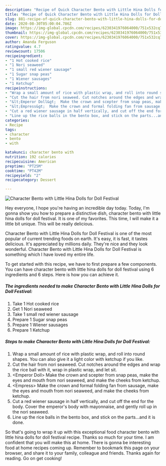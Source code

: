 ```yaml
---
description: "Recipe of Quick Character Bento with Little Hina Dolls for Doll Festival"
title: "Recipe of Quick Character Bento with Little Hina Dolls for Doll Festival"
slug: 881-recipe-of-quick-character-bento-with-little-hina-dolls-for-doll-festival
date: 2020-08-30T05:00:04.786Z
image: https://img-global.cpcdn.com/recipes/6230341976064000/751x532cq70/character-bento-with-little-hina-dolls-for-doll-festival-recipe-main-photo.jpg
thumbnail: https://img-global.cpcdn.com/recipes/6230341976064000/751x532cq70/character-bento-with-little-hina-dolls-for-doll-festival-recipe-main-photo.jpg
cover: https://img-global.cpcdn.com/recipes/6230341976064000/751x532cq70/character-bento-with-little-hina-dolls-for-doll-festival-recipe-main-photo.jpg
author: Amanda Ferguson
ratingvalue: 4.7
reviewcount: 17506
recipeingredient:
- "1 Hot cooked rice"
- "1 Nori seaweed"
- "1 small red wiener sausage"
- "1 Sugar snap peas"
- "1 Wiener sausages"
- "1 Ketchup"
recipeinstructions:
- "Wrap a small amount of rice with plastic wrap, and roll into round shapes. You can also give it a light color with ketchup if you like."
- "Cut the hair from nori seaweed. Cut notches around the edges and wrap the rice ball with it, wrap in plastic wrap, and let sit."
- "&lt;Emperor Doll&gt;  Make the crown and scepter from snap peas, make the eyes and mouth from nori seaweed, and make the cheeks from ketchup."
- "&lt;Empress&gt;  Make the crown and formal folding fan from sausage, make the eyes and mouth from nori seaweed, and make the cheeks from ketchup."
- "Cut a red wiener sausage in half vertically, and cut off the end for the body. Cover the emperor&#39;s body with mayonnaise, and gently roll up in the nori seaweed."
- "Line up the rice balls in the bento box, and stick on the parts...and it is done."
categories:
- Recipe
tags:
- character
- bento
- with

katakunci: character bento with 
nutrition: 192 calories
recipecuisine: American
preptime: "PT25M"
cooktime: "PT42M"
recipeyield: "2"
recipecategory: Dessert

---
```



![Character Bento with Little Hina Dolls for Doll Festival](https://img-global.cpcdn.com/recipes/6230341976064000/751x532cq70/character-bento-with-little-hina-dolls-for-doll-festival-recipe-main-photo.jpg)

Hey everyone, I hope you're having an incredible day today. Today, I'm gonna show you how to prepare a distinctive dish, character bento with little hina dolls for doll festival. It is one of my favorites. This time, I will make it a little bit unique. This will be really delicious.

Character Bento with Little Hina Dolls for Doll Festival is one of the most popular of current trending foods on earth. It's easy, it is fast, it tastes delicious. It's appreciated by millions daily. They're nice and they look wonderful. Character Bento with Little Hina Dolls for Doll Festival is something which I have loved my entire life.




To get started with this recipe, we have to first prepare a few components. You can have character bento with little hina dolls for doll festival using 6 ingredients and 6 steps. Here is how you can achieve it.

<!--inarticleads1-->

##### The ingredients needed to make Character Bento with Little Hina Dolls for Doll Festival:

1. Take 1 Hot cooked rice
1. Get 1 Nori seaweed
1. Take 1 small red wiener sausage
1. Prepare 1 Sugar snap peas
1. Prepare 1 Wiener sausages
1. Prepare 1 Ketchup




<!--inarticleads2-->

##### Steps to make Character Bento with Little Hina Dolls for Doll Festival:

1. Wrap a small amount of rice with plastic wrap, and roll into round shapes. You can also give it a light color with ketchup if you like.
1. Cut the hair from nori seaweed. Cut notches around the edges and wrap the rice ball with it, wrap in plastic wrap, and let sit.
1. &lt;Emperor Doll&gt;  Make the crown and scepter from snap peas, make the eyes and mouth from nori seaweed, and make the cheeks from ketchup.
1. &lt;Empress&gt;  Make the crown and formal folding fan from sausage, make the eyes and mouth from nori seaweed, and make the cheeks from ketchup.
1. Cut a red wiener sausage in half vertically, and cut off the end for the body. Cover the emperor&#39;s body with mayonnaise, and gently roll up in the nori seaweed.
1. Line up the rice balls in the bento box, and stick on the parts...and it is done.




So that's going to wrap it up with this exceptional food character bento with little hina dolls for doll festival recipe. Thanks so much for your time. I am confident that you will make this at home. There is gonna be interesting food at home recipes coming up. Remember to bookmark this page on your browser, and share it to your family, colleague and friends. Thanks again for reading. Go on get cooking!
